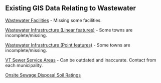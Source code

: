 ## Existing GIS Data Relating to Wastewater

[Wastewater Facilities](https://geodata.vermont.gov/datasets/VTANR::waste-water-facilities/explore?location=44.383985%2C-72.797115%2C9.85) - Missing some facilities.

[Wastewater Infrastructure (Linear features)](https://geodata.vermont.gov/datasets/VTANR::wastewater-infrastructure-linear-features/explore?location=44.258003%2C-72.570445%2C14.00) - Some towns are incomplete/missing.

[Wastewater Infrastructure (Point features)](https://geodata.vermont.gov/datasets/4f3c7a243e73435f90778ad1f88f6c1d_166/explore?location=43.821343%2C-72.452600%2C8.00) - Some towns are incomplete/missing.

[VT Sewer Service Areas](https://geodata.vermont.gov/datasets/vt-sewer-service-areas/explore?location=43.910429%2C-72.385265%2C8.00) - Can be outdated and inaccurate. Contact from each municipality.

[Onsite Sewage Disposal Soil Ratings](https://geodata.vermont.gov/datasets/VCGI::vt-data-onsite-sewage-disposal-soil-ratings/about)
